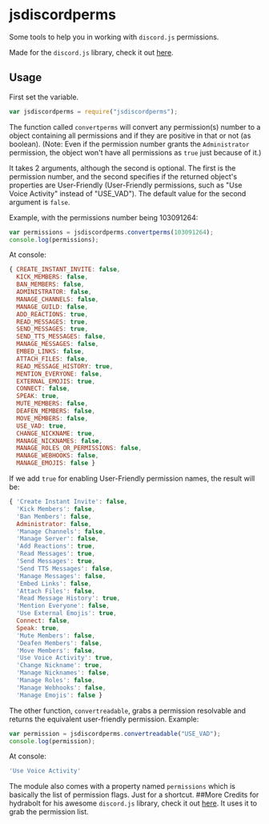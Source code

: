 # jsdiscordperms
Some tools to help you in working with `discord.js` permissions.

Made for the `discord.js` library, check it out [here](https://github.com/hydrabolt/discord.js).

## Usage

First set the variable.

```js
var jsdiscordperms = require("jsdiscordperms");
```
The function called `convertperms` will convert any permission(s) number to a object containing all permissions and if they are positive in that or not (as boolean). (Note: Even if the permission number grants the `Administrator` permission, the object won't have all permissions as `true` just because of it.)

It takes 2 arguments, although the second is optional. The first is the permission number, and the second specifies if the returned object's properties are User-Friendly (User-Friendly permissions, such as "Use Voice Activity" instead of "USE_VAD"). The default value for the second argument is `false`.

Example, with the permissions number being 103091264:
```js
var permissions = jsdiscordperms.convertperms(103091264);
console.log(permissions);
```
At console:
```js
{ CREATE_INSTANT_INVITE: false,
  KICK_MEMBERS: false,
  BAN_MEMBERS: false,
  ADMINISTRATOR: false,
  MANAGE_CHANNELS: false,
  MANAGE_GUILD: false,
  ADD_REACTIONS: true,
  READ_MESSAGES: true,
  SEND_MESSAGES: true,
  SEND_TTS_MESSAGES: false,
  MANAGE_MESSAGES: false,
  EMBED_LINKS: false,
  ATTACH_FILES: false,
  READ_MESSAGE_HISTORY: true,
  MENTION_EVERYONE: false,
  EXTERNAL_EMOJIS: true,
  CONNECT: false,
  SPEAK: true,
  MUTE_MEMBERS: false,
  DEAFEN_MEMBERS: false,
  MOVE_MEMBERS: false,
  USE_VAD: true,
  CHANGE_NICKNAME: true,
  MANAGE_NICKNAMES: false,
  MANAGE_ROLES_OR_PERMISSIONS: false,
  MANAGE_WEBHOOKS: false,
  MANAGE_EMOJIS: false }
```

If we add `true` for enabling User-Friendly permission names, the result will be:
```js
{ 'Create Instant Invite': false,
  'Kick Members': false,
  'Ban Members': false,
  Administrator: false,
  'Manage Channels': false,
  'Manage Server': false,
  'Add Reactions': true,
  'Read Messages': true,
  'Send Messages': true,
  'Send TTS Messages': false,
  'Manage Messages': false,
  'Embed Links': false,
  'Attach Files': false,
  'Read Message History': true,
  'Mention Everyone': false,
  'Use External Emojis': true,
  Connect: false,
  Speak: true,
  'Mute Members': false,
  'Deafen Members': false,
  'Move Members': false,
  'Use Voice Activity': true,
  'Change Nickname': true,
  'Manage Nicknames': false,
  'Manage Roles': false,
  'Manage Webhooks': false,
  'Manage Emojis': false }
```

The other function, `convertreadable`, grabs a permission resolvable and returns the equivalent user-friendly permission.
Example:
```js
var permission = jsdiscordperms.convertreadable("USE_VAD");
console.log(permission);
```
At console:
```js
'Use Voice Activity'
```

The module also comes with a property named `permissions` which is basically the list of permission flags. Just for a shortcut.
##More
Credits for hydrabolt for his awesome `discord.js` library, check it out [here](https://github.com/hydrabolt/discord.js). It uses it to grab the permission list.
